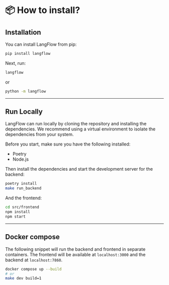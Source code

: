 # 📦 How to install?

## Installation

You can install LangFlow from pip:

```bash
pip install langflow
```

Next, run:

```bash
langflow
```


or

```bash
python -m langflow
```


---

## Run Locally

LangFlow can run locally by cloning the repository and installing the dependencies. We recommend using a virtual environment to isolate the dependencies from your system.

Before you start, make sure you have the following installed:

- Poetry
- Node.js

Then install the dependencies and start the development server for the backend:

```bash
poetry install
make run_backend
```

And the frontend:

```bash
cd src/frontend
npm install
npm start
```

---

## Docker compose

The following snippet will run the backend and frontend in separate containers. The frontend will be available at `localhost:3000` and the backend at `localhost:7860`.

```bash
docker compose up --build
# or
make dev build=1
```